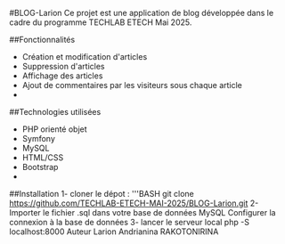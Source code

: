 #BLOG-Larion
  Ce projet est une application de blog développée dans le cadre du programme TECHLAB ETECH Mai 2025.
  
##Fonctionnalités
- Création et modification d'articles
- Suppression d'articles
- Affichage des articles
- Ajout de commentaires par les visiteurs sous chaque article
- 
##Technologies utilisées
- PHP orienté objet
- Symfony
- MySQL
- HTML/CSS
- Bootstrap
- 
##Installation
1- cloner le dépot :
    '''BASH
   git clone https://github.com/TECHLAB-ETECH-MAI-2025/BLOG-Larion.git
2- Importer le fichier .sql dans votre base de données MySQL
   Configurer la connexion à la base de données
3- lancer le serveur local
   php -S localhost:8000
Auteur
 Larion Andrianina RAKOTONIRINA
  
